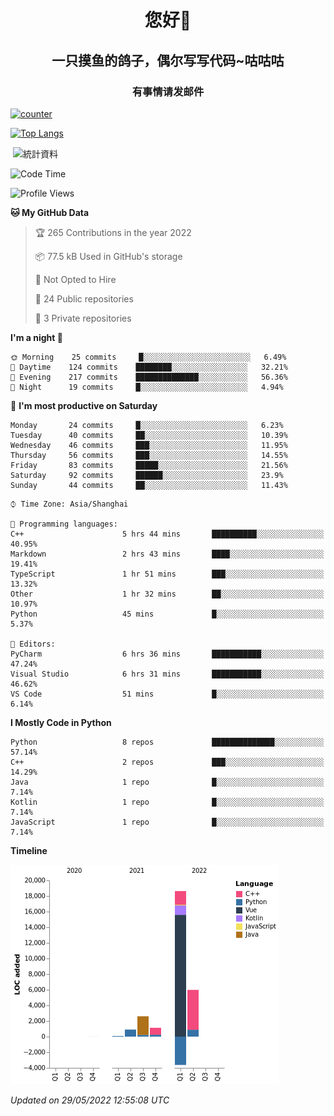 

<!--
**kitUIN/kitUIN** is a ✨ _special_ ✨ repository because its `README.md` (this file) appears on your GitHub profile.

Here are some ideas to get you started:

- 🔭 I’m currently working on ...
- 🌱 I’m currently learning ...
- 👯 I’m looking to collaborate on ...
- 🤔 I’m looking for help with ...
- 💬 Ask me about ...
- 📫 How to reach me: ...
- 😄 Pronouns: ...
- ⚡ Fun fact: ...
-->
<h1 align="center">您好👋</h1>
<h2 align="center">一只摸鱼的鸽子，偶尔写写代码~咕咕咕</h2>
<h3 align="center">有事情请发邮件</h3>

[![counter](https://count.getloli.com/get/@KitUIN?theme=rule34)](https://count.getloli.com/)

[![Top Langs](https://github-readme-stats.vercel.app/api/top-langs/?username=kitUIN&show_icons=true&theme=gruvbox&locale=cn&layout=compact)](https://github.com/anuraghazra/github-readme-stats)

<p>&nbsp;<img align="center" src="https://github-readme-stats.vercel.app/api?username=kitUIN&show_icons=true&theme=gruvbox&locale=cn" alt="統計資料" /></p>


<!--START_SECTION:waka-->
![Code Time](http://img.shields.io/badge/Code%20Time-531%20hrs%2012%20mins-blue)

![Profile Views](http://img.shields.io/badge/Profile%20Views-13-blue)

**🐱 My GitHub Data** 

> 🏆 265 Contributions in the year 2022
 > 
> 📦 77.5 kB Used in GitHub's storage 
 > 
> 🚫 Not Opted to Hire
 > 
> 📜 24 Public repositories 
 > 
> 🔑 3 Private repositories  
 > 
**I'm a night 🦉** 

```text
🌞 Morning    25 commits     █░░░░░░░░░░░░░░░░░░░░░░░░   6.49% 
🌆 Daytime    124 commits    ████████░░░░░░░░░░░░░░░░░   32.21% 
🌃 Evening    217 commits    ██████████████░░░░░░░░░░░   56.36% 
🌙 Night      19 commits     █░░░░░░░░░░░░░░░░░░░░░░░░   4.94%

```
📅 **I'm most productive on Saturday** 

```text
Monday       24 commits     █░░░░░░░░░░░░░░░░░░░░░░░░   6.23% 
Tuesday      40 commits     ██░░░░░░░░░░░░░░░░░░░░░░░   10.39% 
Wednesday    46 commits     ███░░░░░░░░░░░░░░░░░░░░░░   11.95% 
Thursday     56 commits     ███░░░░░░░░░░░░░░░░░░░░░░   14.55% 
Friday       83 commits     █████░░░░░░░░░░░░░░░░░░░░   21.56% 
Saturday     92 commits     ██████░░░░░░░░░░░░░░░░░░░   23.9% 
Sunday       44 commits     ██░░░░░░░░░░░░░░░░░░░░░░░   11.43%

```


```text
⌚︎ Time Zone: Asia/Shanghai

💬 Programming languages: 
C++                      5 hrs 44 mins       ██████████░░░░░░░░░░░░░░░   40.95% 
Markdown                 2 hrs 43 mins       ████░░░░░░░░░░░░░░░░░░░░░   19.41% 
TypeScript               1 hr 51 mins        ███░░░░░░░░░░░░░░░░░░░░░░   13.32% 
Other                    1 hr 32 mins        ██░░░░░░░░░░░░░░░░░░░░░░░   10.97% 
Python                   45 mins             █░░░░░░░░░░░░░░░░░░░░░░░░   5.37%

📝 Editors: 
PyCharm                  6 hrs 36 mins       ███████████░░░░░░░░░░░░░░   47.24% 
Visual Studio            6 hrs 31 mins       ███████████░░░░░░░░░░░░░░   46.62% 
VS Code                  51 mins             █░░░░░░░░░░░░░░░░░░░░░░░░   6.14%

```

**I Mostly Code in Python** 

```text
Python                   8 repos             ██████████████░░░░░░░░░░░   57.14% 
C++                      2 repos             ███░░░░░░░░░░░░░░░░░░░░░░   14.29% 
Java                     1 repo              █░░░░░░░░░░░░░░░░░░░░░░░░   7.14% 
Kotlin                   1 repo              █░░░░░░░░░░░░░░░░░░░░░░░░   7.14% 
JavaScript               1 repo              █░░░░░░░░░░░░░░░░░░░░░░░░   7.14%

```


**Timeline**

![Chart not found](https://raw.githubusercontent.com/kitUIN/kitUIN/main/charts/bar_graph.png) 


 *Updated on 29/05/2022 12:55:08 UTC*
<!--END_SECTION:waka-->
